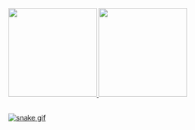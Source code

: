 <div>
<a href="https://github.com/ederson-lehugeur">
<img height="180em" src="https://github-readme-stats.vercel.app/api/top-langs/?username=ederson-lehugeur&layout=compact&langs_count=7&theme=dracula"/>
<img height="180em" src="https://github-readme-stats.vercel.app/api?username=ederson-lehugeur&show_icons=true&theme=dracula&include_all_commits=true&count_private=true"/>
</div><br>

![snake gif](https://github.com/ederson-lehugeur/ederson-lehugeur/blob/output/github-contribution-grid-snake.gif)
